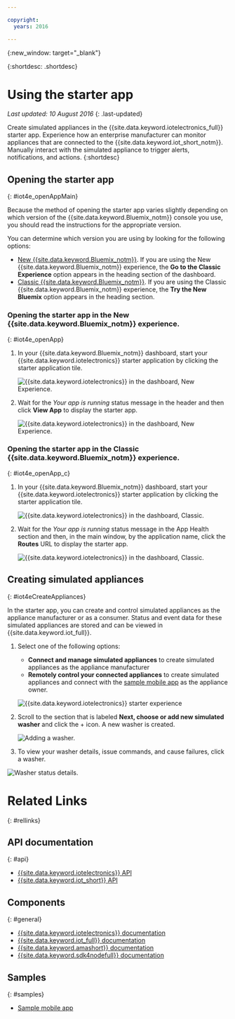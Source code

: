 ```yaml
---

copyright:
  years: 2016

---
```


{:new_window: target="_blank"}

{:shortdesc: .shortdesc}


# Using the starter app
*Last updated: 10 August 2016*
{: .last-updated}

Create simulated appliances in the {{site.data.keyword.iotelectronics_full}} starter app. Experience how an enterprise manufacturer can monitor appliances that are connected to the {{site.data.keyword.iot_short_notm}}. Manually interact with the simulated appliance to trigger alerts, notifications, and actions.
{:shortdesc}


## Opening the starter app
{: #iot4e_openAppMain}

Because the method of opening the starter app varies slightly depending on which version of the {{site.data.keyword.Bluemix_notm}} console you use, you should read the instructions for the appropriate version.

You can determine which version you are using by looking for the following options:
  - [New {{site.data.keyword.Bluemix_notm}}](#iot4e_openApp). If you are using the New {{site.data.keyword.Bluemix_notm}} experience, the **Go to the Classic Experience** option appears in the heading section of the dashboard.
  - [Classic {{site.data.keyword.Bluemix_notm}}](#iot4e_openApp_c). If you are using the Classic {{site.data.keyword.Bluemix_notm}} experience, the **Try the New Bluemix** option appears in the heading section.

### Opening the starter app in the New {{site.data.keyword.Bluemix_notm}} experience.
{: #iot4e_openApp}
1. In your {{site.data.keyword.Bluemix_notm}} dashboard, start your {{site.data.keyword.iotelectronics}} starter application by clicking the starter application tile.

    ![{{site.data.keyword.iotelectronics}} in the dashboard, New Experience.](images/IoT4E_bm_dashboard.png "{{site.data.keyword.iotelectronics}} in the dashboard, New Experience")

2. Wait for the *Your app is running* status message in the header and then click **View App** to display the starter app.  

    ![{{site.data.keyword.iotelectronics}} in the dashboard, New Experience.](images/IoT4E_view_app.png "{{site.data.keyword.iotelectronics}} in the dashboard, New Experience")

### Opening the starter app in the Classic {{site.data.keyword.Bluemix_notm}} experience.
{: #iot4e_openApp_c}

1. In your {{site.data.keyword.Bluemix_notm}} dashboard, start your {{site.data.keyword.iotelectronics}} starter application by clicking the starter application tile.

    ![{{site.data.keyword.iotelectronics}} in the dashboard, Classic.](images/IoT4E_bm_dashboard_c.png "{{site.data.keyword.iotelectronics}} in the dashboard, Classic")

2. Wait for the *Your app is running* status message in the App Health section and then, in the main window, by the application name, click the **Routes** URL to display the starter app.  

    ![{{site.data.keyword.iotelectronics}} in the dashboard, Classic.](images/IoT4E_view_app_c.png "{{site.data.keyword.iotelectronics}} in the dashboard")

## Creating simulated appliances
{: #iot4eCreateAppliances}

In the starter app, you can create and control simulated appliances as the appliance manufacturer or as a consumer. Status and event data for these simulated appliances are stored and can be viewed in {{site.data.keyword.iot_full}}.

1. Select one of the following options:
    - **Connect and manage simulated appliances** to create simulated appliances as the appliance manufacturer
    - **Remotely control your connected appliances** to create simulated appliances and connect with the [sample mobile app](iotelectronics_config_mobile.html) as the appliance owner.

    ![{{site.data.keyword.iotelectronics}} starter experience](images/IoT4E_remotely_option.png "{{site.data.keyword.iotelectronics}} starter experience")

2. Scroll to the section that is labeled **Next, choose or add new simulated washer** and click the + icon. A new washer is created.

    ![Adding a washer.](images/IoT4E_add_washer.png "Adding a washer")

3. To view your washer details, issue commands, and cause failures, click a washer.

  ![Washer status details.](images/IoT4E_washer_control.png "Washer status details")


# Related Links
{: #rellinks}

## API documentation
{: #api}
* [{{site.data.keyword.iotelectronics}} API](http://ibmiotforelectronics.mybluemix.net/public/iot4eregistrationapi.html)
* [{{site.data.keyword.iot_short}} API](https://developer.ibm.com/iotfoundation/recipes/api-documentation/)


## Components
{: #general}

* [{{site.data.keyword.iotelectronics}} documentation](iotelectronics_overview.html)
* [{{site.data.keyword.iot_full}} documentation](https://new-console.ng.bluemix.net/docs/services/IoT/index.html)
*  [{{site.data.keyword.amashort}} documentation](https://new-console.ng.bluemix.net/docs/services/mobileaccess/overview.html)
* [{{site.data.keyword.sdk4nodefull}} documentation](https://new-console.ng.bluemix.net/docs/runtimes/nodejs/index.html#nodejs_runtime)

## Samples
{: #samples}
* [Sample mobile app](https://new-console.ng.bluemix.net/docs/starters/IotElectronics/iotelectronics_config_mobile.html)
